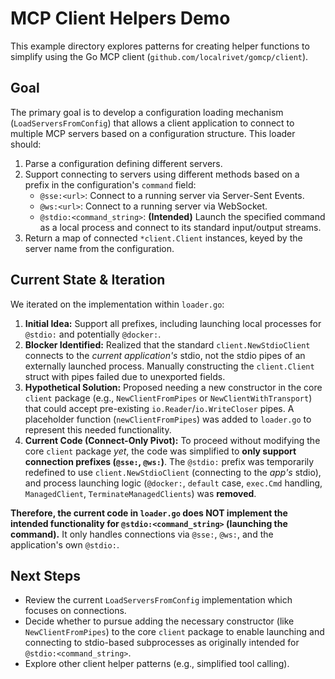 # MCP Client Helpers Demo

This example directory explores patterns for creating helper functions to simplify using the Go MCP client (`github.com/localrivet/gomcp/client`).

## Goal

The primary goal is to develop a configuration loading mechanism (`LoadServersFromConfig`) that allows a client application to connect to multiple MCP servers based on a configuration structure. This loader should:

1.  Parse a configuration defining different servers.
2.  Support connecting to servers using different methods based on a prefix in the configuration's `command` field:
    - `@sse:<url>`: Connect to a running server via Server-Sent Events.
    - `@ws:<url>`: Connect to a running server via WebSocket.
    - `@stdio:<command_string>`: **(Intended)** Launch the specified command as a local process and connect to its standard input/output streams.
3.  Return a map of connected `*client.Client` instances, keyed by the server name from the configuration.

## Current State & Iteration

We iterated on the implementation within `loader.go`:

1.  **Initial Idea:** Support all prefixes, including launching local processes for `@stdio:` and potentially `@docker:`.
2.  **Blocker Identified:** Realized that the standard `client.NewStdioClient` connects to the _current application's_ stdio, not the stdio pipes of an externally launched process. Manually constructing the `client.Client` struct with pipes failed due to unexported fields.
3.  **Hypothetical Solution:** Proposed needing a new constructor in the core `client` package (e.g., `NewClientFromPipes` or `NewClientWithTransport`) that could accept pre-existing `io.Reader`/`io.WriteCloser` pipes.
    A placeholder function (`newClientFromPipes`) was added to `loader.go` to represent this needed functionality.
4.  **Current Code (Connect-Only Pivot):** To proceed without modifying the core `client` package _yet_, the code was simplified to **only support connection prefixes (`@sse:`, `@ws:`)**. The `@stdio:` prefix was temporarily redefined to use `client.NewStdioClient` (connecting to the _app's_ stdio), and process launching logic (`@docker:`, `default` case, `exec.Cmd` handling, `ManagedClient`, `TerminateManagedClients`) was **removed**.

**Therefore, the current code in `loader.go` does NOT implement the intended functionality for `@stdio:<command_string>` (launching the command).** It only handles connections via `@sse:`, `@ws:`, and the application's own `@stdio:`.

## Next Steps

- Review the current `LoadServersFromConfig` implementation which focuses on connections.
- Decide whether to pursue adding the necessary constructor (like `NewClientFromPipes`) to the core `client` package to enable launching and connecting to stdio-based subprocesses as originally intended for `@stdio:<command_string>`.
- Explore other client helper patterns (e.g., simplified tool calling).
